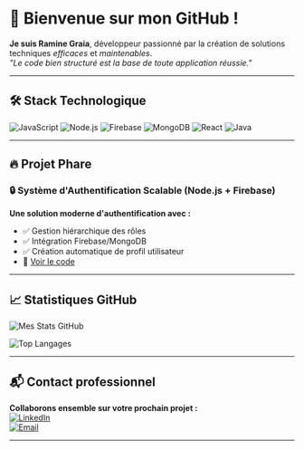 # 🚀 Bienvenue sur mon GitHub !

**Je suis Ramine Graia**, développeur passionné par la création de solutions techniques *efficaces* et *maintenables*.  
*"Le code bien structuré est la base de toute application réussie."*

---

## 🛠 **Stack Technologique**

![JavaScript](https://img.shields.io/badge/-JavaScript-F7DF1E?logo=javascript&logoColor=black)
![Node.js](https://img.shields.io/badge/-Node.js-339933?logo=node.js&logoColor=white)
![Firebase](https://img.shields.io/badge/-Firebase-FFCA28?logo=firebase&logoColor=black)
![MongoDB](https://img.shields.io/badge/-MongoDB-47A248?logo=mongodb&logoColor=white)
![React](https://img.shields.io/badge/-React-61DAFB?logo=react&logoColor=black)
![Java](https://img.shields.io/badge/-Java-007396?logo=java&logoColor=white)

---

## 🔥 **Projet Phare**

### 🔒 Système d'Authentification Scalable (Node.js + Firebase)
**Une solution moderne d'authentification avec :**
- ✅ Gestion hiérarchique des rôles
- ✅ Intégration Firebase/MongoDB
- ✅ Création automatique de profil utilisateur
- 🚀 [Voir le code](lien-vers-votre-repo-d-auth)

---

## 📈 **Statistiques GitHub**

![Mes Stats GitHub](https://github-readme-stats.vercel.app/api?username=Ramine92&show_icons=true&theme=radical)

![Top Langages](https://github-readme-stats.vercel.app/api/top-langs/?username=Ramine92&layout=compact&theme=nightowl)

---

## 📬 **Contact professionnel**

**Collaborons ensemble sur votre prochain projet :**  
[![LinkedIn](https://img.shields.io/badge/LinkedIn-Ramine_Graia-0077B5?logo=linkedin)](https://www.linkedin.com/in/ramine-graia-36864324b/)  
[![Email](https://img.shields.io/badge/Email-graia.TearFoull@gmail.com-D14836?logo=gmail)](mailto:graia.TearFoull@gmail.com)

---
